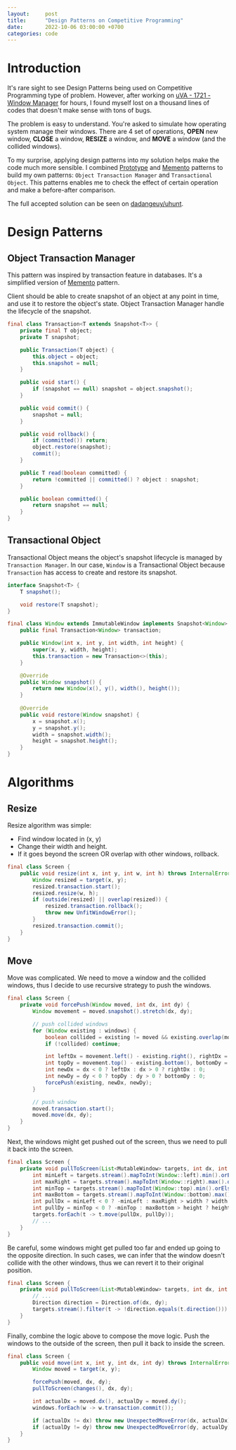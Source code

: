 ```yaml
---
layout:     post
title:      "Design Patterns on Competitive Programming"
date:       2022-10-06 03:00:00 +0700
categories: code
---
```


# Introduction

It's rare sight to see Design Patterns being used on Competitive Programming type of problem.
However, after working
on [uVA - 1721 - Window Manager](https://onlinejudge.org/index.php?option=com_onlinejudge&Itemid=8&category=24&page=show_problem&problem=4794)
for hours, I found myself lost on a thousand lines of codes that doesn't make sense with tons of bugs.

The problem is easy to understand.
You're asked to simulate how operating system manage their windows.
There are 4 set of operations, **OPEN** new window, **CLOSE** a window, **RESIZE** a window, and **MOVE** a window (and
the collided windows).

To my surprise, applying design patterns into my solution helps make the code much more sensible.
I combined [Prototype](https://refactoring.guru/design-patterns/prototype)
and [Memento](https://refactoring.guru/design-patterns/memento)
patterns to build my own patterns: `Object Transaction Manager` and `Transactional Object`.
This patterns enables me to check the effect of certain operation and make a before-after comparison.

The full accepted solution can be seen
on [dadangeuy/uhunt](https://github.com/dadangeuy/uhunt/blob/main/src/main/java/dev/rizaldi/uhunt/c1/p1721/Main.java).

# Design Patterns

## Object Transaction Manager

This pattern was inspired by transaction feature in databases.
It's a simplified version of [Memento](https://refactoring.guru/design-patterns/memento) pattern.

Client should be able to create snapshot of an object at any point in time, and use it to restore the object's state.
Object Transaction Manager handle the lifecycle of the snapshot.

```java
final class Transaction<T extends Snapshot<T>> {
    private final T object;
    private T snapshot;

    public Transaction(T object) {
        this.object = object;
        this.snapshot = null;
    }

    public void start() {
        if (snapshot == null) snapshot = object.snapshot();
    }

    public void commit() {
        snapshot = null;
    }

    public void rollback() {
        if (committed()) return;
        object.restore(snapshot);
        commit();
    }

    public T read(boolean committed) {
        return !committed || committed() ? object : snapshot;
    }

    public boolean committed() {
        return snapshot == null;
    }
}
```

## Transactional Object

Transactional Object means the object's snapshot lifecycle is managed by `Transaction Manager`.
In our case, `Window` is a Transactional Object because `Transaction` has access to create and restore its snapshot.

```java
interface Snapshot<T> {
    T snapshot();

    void restore(T snapshot);
}
```

```java
final class Window extends ImmutableWindow implements Snapshot<Window> {
    public final Transaction<Window> transaction;

    public Window(int x, int y, int width, int height) {
        super(x, y, width, height);
        this.transaction = new Transaction<>(this);
    }

    @Override
    public Window snapshot() {
        return new Window(x(), y(), width(), height());
    }
    
    @Override
    public void restore(Window snapshot) {
        x = snapshot.x();
        y = snapshot.y();
        width = snapshot.width();
        height = snapshot.height();
    }
}
```

# Algorithms

## Resize

Resize algorithm was simple:

- Find window located in (x, y)
- Change their width and height.
- If it goes beyond the screen OR overlap with other windows, rollback.

```java
final class Screen {
    public void resize(int x, int y, int w, int h) throws InternalError {
        Window resized = target(x, y);
        resized.transaction.start();
        resized.resize(w, h);
        if (outside(resized) || overlap(resized)) {
            resized.transaction.rollback();
            throw new UnfitWindowError();
        }
        resized.transaction.commit();
    }
}
```

## Move

Move was complicated.
We need to move a window and the collided windows, thus I decide to use recursive strategy to push the windows.

```java
final class Screen {
    private void forcePush(Window moved, int dx, int dy) {
        Window movement = moved.snapshot().stretch(dx, dy);

        // push collided windows
        for (Window existing : windows) {
            boolean collided = existing != moved && existing.overlap(movement);
            if (!collided) continue;

            int leftDx = movement.left() - existing.right(), rightDx = movement.right() - existing.left();
            int topDy = movement.top() - existing.bottom(), bottomDy = movement.bottom() - existing.top();
            int newDx = dx < 0 ? leftDx : dx > 0 ? rightDx : 0;
            int newDy = dy < 0 ? topDy : dy > 0 ? bottomDy : 0;
            forcePush(existing, newDx, newDy);
        }

        // push window
        moved.transaction.start();
        moved.move(dx, dy);
    }
}
```

Next, the windows might get pushed out of the screen, thus we need to pull it back into the screen.

```java
final class Screen {
    private void pullToScreen(List<MutableWindow> targets, int dx, int dy) {
        int minLeft = targets.stream().mapToInt(Window::left).min().orElse(0);
        int maxRight = targets.stream().mapToInt(Window::right).max().orElse(0);
        int minTop = targets.stream().mapToInt(Window::top).min().orElse(0);
        int maxBottom = targets.stream().mapToInt(Window::bottom).max().orElse(0);
        int pullDx = minLeft < 0 ? -minLeft : maxRight > width ? width - maxRight : 0;
        int pullDy = minTop < 0 ? -minTop : maxBottom > height ? height - maxBottom : 0;
        targets.forEach(t -> t.move(pullDx, pullDy));
        // ...
    }
}
```

Be careful, some windows might get pulled too far and ended up going to the opposite direction. In such cases, we can
infer that the window doesn't collide with the other windows, thus we can revert it to their original position.

```java
final class Screen {
    private void pullToScreen(List<MutableWindow> targets, int dx, int dy) {
        // ...
        Direction direction = Direction.of(dx, dy);
        targets.stream().filter(t -> !direction.equals(t.direction())).forEach(t -> t.transaction.rollback());
    }
}
```

Finally, combine the logic above to compose the move logic.
Push the windows to the outside of the screen, then pull it back to inside the screen.

```java
final class Screen {
    public void move(int x, int y, int dx, int dy) throws InternalError {
        Window moved = target(x, y);

        forcePush(moved, dx, dy);
        pullToScreen(changes(), dx, dy);

        int actualDx = moved.dx(), actualDy = moved.dy();
        windows.forEach(w -> w.transaction.commit());

        if (actualDx != dx) throw new UnexpectedMoveError(dx, actualDx);
        if (actualDy != dy) throw new UnexpectedMoveError(dy, actualDy);
    }
}
```
